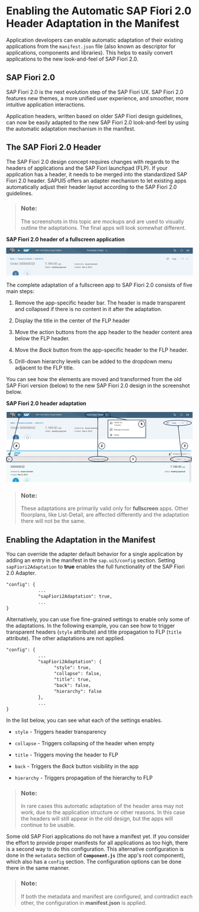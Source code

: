 <!-- loio0635156f3950494885ca314a13e15e29 -->

# Enabling the Automatic SAP Fiori 2.0 Header Adaptation in the Manifest

Application developers can enable automatic adaptation of their existing applications from the `manifest.json` file \(also known as descriptor for applications, components and libraries\). This helps to easily convert applications to the new look-and-feel of SAP Fiori 2.0.



## SAP Fiori 2.0

SAP Fiori 2.0 is the next evolution step of the SAP Fiori UX. SAP Fiori 2.0 features new themes, a more unified user experience, and smoother, more intuitive application interactions.

Application headers, written based on older SAP Fiori design guidelines, can now be easily adapted to the new SAP Fiori 2.0 look-and-feel by using the automatic adaptation mechanism in the manifest.



## The SAP Fiori 2.0 Header

The SAP Fiori 2.0 design concept requires changes with regards to the headers of applications and the SAP Fiori launchpad \(FLP\). If your application has a header, it needs to be merged into the standardized SAP Fiori 2.0 header. SAPUI5 offers an adapter mechanism to let existing apps automatically adjust their header layout according to the SAP Fiori 2.0 guidelines.

> ### Note:  
> The screenshots in this topic are mockups and are used to visually outline the adaptations. The final apps will look somewhat different.

  
  
**SAP Fiori 2.0 header of a fullscreen application**

![](images/FIori_2_0_Header_d78b4f4.png "SAP Fiori 2.0 header of a fullscreen application")

The complete adaptation of a fullscreen app to SAP Fiori 2.0 consists of five main steps:

1.  Remove the app-specific header bar. The header is made transparent and collapsed if there is no content in it after the adaptation.

2.  Display the title in the center of the FLP header

3.  Move the action buttons from the app header to the header content area below the FLP header.

4.  Move the *Back* button from the app-specific header to the FLP header.

5.  Drill-down hierarchy levels can be added to the dropdown menu adjacent to the FLP title.


You can see how the elements are moved and transformed from the old SAP Fiori version \(below\) to the new SAP Fiori 2.0 design in the screenshot below.

  
  
**SAP Fiori 2.0 header adaptation**

![](images/Fiori_2_0_Title_Adaptation_fba5d25.png "SAP Fiori 2.0 header adaptation")

> ### Note:  
> These adaptations are primarily valid only for **fullscreen** apps. Other floorplans, like List-Detail, are affected differently and the adaptation there will not be the same.



## Enabling the Adaptation in the Manifest

You can override the adapter default behavior for a single application by adding an entry in the manifest in the `sap.ui5/config` section. Setting `sapFiori2Adaptation` to **true** enables the full functionality of the SAP Fiori 2.0 Adapter.

```
"config": {
            ...
            "sapFiori2Adaptation": true,
            ...
}

```

Alternatively, you can use five fine-grained settings to enable only some of the adaptations. In the following example, you can see how to trigger transparent headers \(`style` attribute\) and title propagation to FLP \(`title` attribute\). The other adaptations are not applied.

```
"config": {
            ...
            "sapFiori2Adaptation": {
                  "style": true,       
                  "collapse": false,   
                  "title": true,       
                  "back": false,       
                  "hierarchy": false   
            },
            ...
}

```

In the list below, you can see what each of the settings enables.

-   `style` - Triggers header transparency

-   `collapse` - Triggers collapsing of the header when empty

-   `title` - Triggers moving the header to FLP

-   `back` - Triggers the *Back* button visibility in the app

-   `hierarchy` - Triggers propagation of the hierarchy to FLP


> ### Note:  
> In rare cases this automatic adaptation of the header area may not work, due to the application structure or other reasons. In this case the headers will still appear in the old design, but the apps will continue to be usable.

Some old SAP Fiori applications do not have a manifest yet. If you consider the effort to provide proper manifests for all applications as too high, there is a second way to do this configuration. This alternative configuration is done in the `metadata` section of <code><b>Component.js</b></code> \(the app's root component\), which also has a `config` section. The configuration options can be done there in the same manner.

> ### Note:  
> If both the metadata and manifest are configured, and contradict each other, the configuration in **manifest.json** is applied.

